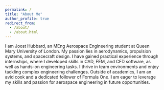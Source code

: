 ```yaml
---
permalink: /
title: "About Me"
author_profile: true
redirect_from: 
  - /about/
  - /about.html
---
```


I am Joost Hubbard, an MEng Aerospace Engineering student at Queen Mary University of London. My passion lies in aerodynamics, propulsion systems, and spacecraft design. I have gained practical experience through internships, where I developed skills in CAD, FEM, and CFD software, as well as hands-on engineering tasks. I thrive in team environments and enjoy tackling complex engineering challenges. Outside of academics, I am an avid cook and a dedicated follower of Formula One. I am eager to leverage my skills and passion for aerospace engineering in future opportunities.
